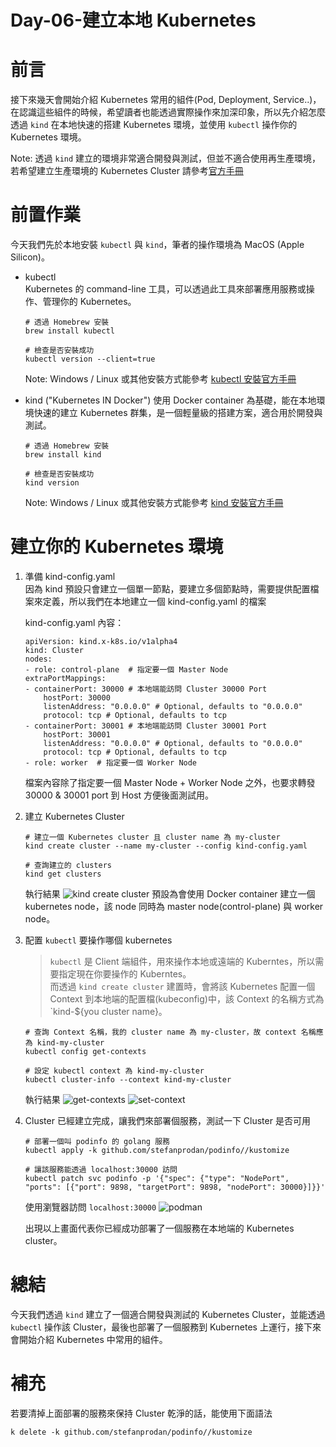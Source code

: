 # Day-06-建立本地 Kubernetes

# 前言
接下來幾天會開始介紹 Kubernetes 常用的組件(Pod, Deployment, Service..)，在認識這些組件的時候，希望讀者也能透過實際操作來加深印象，所以先介紹怎麼透過 `kind` 在本地快速的搭建 Kubernetes 環境，並使用 `kubectl` 操作你的 Kubernetes 環境。

Note: 
透過 `kind` 建立的環境非常適合開發與測試，但並不適合使用再生產環境，若希望建立生產環境的 Kubernetes Cluster 請參考[官方手冊]()

# 前置作業
今天我們先於本地安裝 `kubectl` 與 `kind`，筆者的操作環境為 MacOS (Apple Silicon)。
- kubectl    
  Kubernetes 的 command-line 工具，可以透過此工具來部署應用服務或操作、管理你的 Kubernetes。  
    ```
    # 透過 Homebrew 安裝
    brew install kubectl

    # 檢查是否安裝成功
    kubectl version --client=true
    ```
    Note: Windows / Linux 或其他安裝方式能參考 [kubectl 安裝官方手冊](https://kubernetes.io/zh-cn/docs/tasks/tools/)

- kind ("Kubernetes IN Docker")
    使用 Docker container 為基礎，能在本地環境快速的建立  Kubernetes 群集，是一個輕量級的搭建方案，適合用於開發與測試。
  ```
  # 透過 Homebrew 安裝
  brew install kind

  # 檢查是否安裝成功
  kind version
  ```
   Note: Windows / Linux 或其他安裝方式能參考 [kind 安裝官方手冊](https://kind.sigs.k8s.io/docs/user/quick-start/#installation)

# 建立你的 Kubernetes 環境
1. 準備 kind-config.yaml    
    因為 kind 預設只會建立一個單一節點，要建立多個節點時，需要提供配置檔案來定義，所以我們在本地建立一個 kind-config.yaml 的檔案

    kind-config.yaml 內容：
    ```
    apiVersion: kind.x-k8s.io/v1alpha4
    kind: Cluster
    nodes:
    - role: control-plane  # 指定要一個 Master Node
    extraPortMappings:
    - containerPort: 30000 # 本地端能訪問 Cluster 30000 Port
        hostPort: 30000
        listenAddress: "0.0.0.0" # Optional, defaults to "0.0.0.0"
        protocol: tcp # Optional, defaults to tcp
    - containerPort: 30001 # 本地端能訪問 Cluster 30001 Port
        hostPort: 30001
        listenAddress: "0.0.0.0" # Optional, defaults to "0.0.0.0"
        protocol: tcp # Optional, defaults to tcp
    - role: worker  # 指定要一個 Worker Node
    ```
    檔案內容除了指定要一個 Master Node + Worker Node 之外，也要求轉發 30000 & 30001 port 到 Host 方便後面測試用。
2. 建立 Kubernetes Cluster
    ```
    # 建立一個 Kubernetes cluster 且 cluster name 為 my-cluster
    kind create cluster --name my-cluster --config kind-config.yaml

    # 查詢建立的 clusters
    kind get clusters
    ```
    執行結果
    ![kind create cluster](https://cdn.staticaly.com/gh/YihongGao/picx-images-hosting@master/20230903/截圖-2023-09-05-上午2.34.29.9lq21h6p0u8.webp)
   預設為會使用 Docker container 建立一個 kubernetes node，該 node 同時為 master node(control-plane) 與 worker node。
3. 配置 `kubectl` 要操作哪個 kubernetes 
    >`kubectl` 是 Client 端組件，用來操作本地或遠端的 Kuberntes，所以需要指定現在你要操作的 Kuberntes。       
    而透過 `kind create cluster` 建置時，會將該 Kubernetes 配置一個 Context 到本地端的配置檔(kubeconfig)中，該 Context 的名稱方式為 `kind-${you cluster name}。

    ```
    # 查詢 Context 名稱，我的 cluster name 為 my-cluster，故 context 名稱應為 kind-my-cluster
    kubectl config get-contexts

    # 設定 kubectl context 為 kind-my-cluster
    kubectl cluster-info --context kind-my-cluster
    ```
    執行結果
    ![get-contexts](https://cdn.staticaly.com/gh/YihongGao/picx-images-hosting@master/20230903/截圖-2023-09-05-上午2.52.49-3.1zuriu1dkoyo.webp)
    ![set-context](https://cdn.staticaly.com/gh/YihongGao/picx-images-hosting@master/20230903/截圖-2023-09-05-上午2.57.38.5taa9tdepu80.webp)
    
4. Cluster 已經建立完成，讓我們來部署個服務，測試一下 Cluster 是否可用
    ```
    # 部署一個叫 podinfo 的 golang 服務
    kubectl apply -k github.com/stefanprodan/podinfo//kustomize

    # 讓該服務能透過 localhost:30000 訪問
    kubectl patch svc podinfo -p '{"spec": {"type": "NodePort", "ports": [{"port": 9898, "targetPort": 9898, "nodePort": 30000}]}}'
    ```
    使用瀏覽器訪問 `localhost:30000`
    ![podman](https://cdn.staticaly.com/gh/YihongGao/picx-images-hosting@master/20230903/截圖-2023-09-05-上午3.37.13.25123q1r5li8.webp)

    出現以上畫面代表你已經成功部署了一個服務在本地端的 Kubernetes cluster。

# 總結
今天我們透過 `kind` 建立了一個適合開發與測試的 Kubernetes Cluster，並能透過 `kubectl` 操作該 Cluster，最後也部署了一個服務到 Kubernetes 上運行，接下來會開始介紹 Kubernetes 中常用的組件。

# 補充
若要清掉上面部署的服務來保持 Cluster 乾淨的話，能使用下面語法
```
k delete -k github.com/stefanprodan/podinfo//kustomize
```
